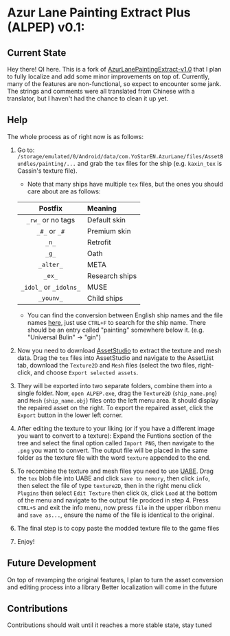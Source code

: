 # Azur Lane Painting Extract Plus (ALPEP) v0.1:

## Current State

Hey there! QI here. This is a fork of [AzurLanePaintingExtract-v1.0](https://github.com/azurlane-doujin/AzurLanePaintingExtract-v1.0) that I plan to fully localize and add some minor improvements on top of. Currently, many of the features are non-functional, so expect to encounter some jank. The strings and comments were all translated from Chinese with a translator, but I haven't had the chance to clean it up yet.

## Help

The whole process as of right now is as follows:
1. Go to: `/storage/emulated/0/Android/data/com.YoStarEN.AzurLane/files/AssetBundles/painting/...` and grab the `tex` files for the ship (e.g. `kaxin_tex` is Cassin's texture file).
    * Note that many ships have multiple `tex` files, but the ones you should care about are as follows:

    | Postfix | Meaning |
    |:--:|:--|
    | `_rw_` or no tags | Default skin |
    | `_#_` or `_#` | Premium skin |
    | `_n_` | Retrofit |
    | `_g_` | Oath |
    | `_alter_` | META |
    | `_ex_` | Research ships |
    | `_idol_` or `_idolns_` | MUSE |
    | `_younv_` | Child ships |

    * You can find the conversion between English ship names and the file names [here](https://raw.githubusercontent.com/AzurLaneTools/AzurLaneData/main/EN/ShareCfg/ship_skin_template.json), just use `CTRL+F` to search for the ship name. There should be an entry called "painting" somewhere below it. (e.g. "Universal Bulin" -> "gin")
2. Now you need to download [AssetStudio](https://github.com/Perfare/AssetStudio) to extract the texture and mesh data. Drag the `tex` files into AssetStudio and navigate to the AssetList tab, download the `Texture2D` and `Mesh` files (select the two files,  right-click, and choose `Export selected assets`.
3. They will be exported into two separate folders, combine them into a single folder. Now, `open ALPEP.exe`, drag the `Texture2D` (`ship_name.png`) and `Mesh` (`ship_name.obj`) files onto the left menu area. It should display the repaired asset on the right. To export the repaired asset, click the `Export` button in the lower left corner.
4. After editing the texture to your liking (or if you have a different image you want to convert to a texture): Expand the Funtions section of the tree and select the final option called `Import PNG`, then navigate to the `.png` you want to convert. The output file will be placed in the same folder as the texture file with the word `texture` appended to the end.
5. To recombine the texture and mesh files you need to use [UABE](https://github.com/nesrak1/UABEA). Drag the `tex` blob file into UABE and click `save to memory`, then click `info`, then select the file of type `texture2D`, then in the right menu click `Plugins` then select `Edit Texture` then click `Ok`, click `Load` at the bottom of the menu and navigate to the output file prodced in step 4. Press `CTRL+S` and exit the info menu, now press `file` in the upper ribbon menu and `save as...`, ensure the name of the file is identical to the original.
6. The final step is to copy paste the modded texture file to the game files
7. Enjoy!

## Future Development

On top of revamping the original features, I plan to turn the asset conversion and editing process into a library
Better localization will come in the future

## Contributions

Contributions should wait until it reaches a more stable state, stay tuned